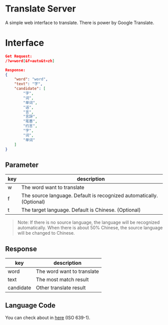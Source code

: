 # Translate Server
A simple web interface to translate. There is power by Google Translate.

# Interface

```json
Get Request:
/?w=word[&f=auto&t=zh]

Response:
{
    "word": "word",
    "text": "字",
    "candidate": [
        "字",
        "词",
        "单词",
        "话",
        "言",
        "言辞",
        "笔墨",
        "约言",
        "字",
        "词",
        "单词"
    ]
}

```

## Parameter
|key|description|
|--|--|
|w|The word want to translate|
|f|The source language. Default is recognized automatically. (Optional)|
|t|The target language. Default is Chinese. (Optional)|

> Note: If there is no source language, the language will be recognized automatically. When there is about 50% Chinese, the source language will be changed to Chinese.

## Response
|key|description|
|--|--|
|word|The word want to translate|
|text|The most match result|
|candidate|Other translate result|

## Language Code
You can check about in [here](https://en.wikipedia.org/wiki/List_of_ISO_639-1_codes) (ISO 639-1).